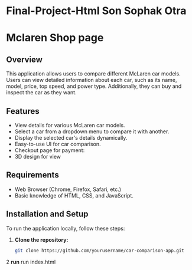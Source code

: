 # Final-Project-Html Son Sophak Otra
# Mclaren Shop page

## Overview
This application allows users to compare different McLaren car models. Users can view detailed information about each car, such as its name, model, price, top speed, and power type. Additionally, they can buy and inspect the car as they want. 

## Features
- View details for various McLaren car models.
- Select a car from a dropdown menu to compare it with another.
- Display the selected car's details dynamically.
- Easy-to-use UI for car comparison.
- Checkout page for payment:
- 3D design for view

## Requirements
- Web Browser (Chrome, Firefox, Safari, etc.)
- Basic knowledge of HTML, CSS, and JavaScript.

## Installation and Setup

To run the application locally, follow these steps:

1. **Clone the repository:**
   ```bash
   git clone https://github.com/yourusername/car-comparison-app.git
2 **run** 
  run index.html 
